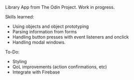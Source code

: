 Library App from The Odin Project. Work in progress.

Skills learned:

- Using objects and object prototyping
- Parsing information from forms
- Handling button presses with event listeners and onclick
- Handling modal windows.

To-Do:

- Styling
- QoL improvements (action confirmations, etc)
- Integrate with Firebase
